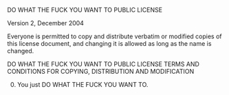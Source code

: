 DO WHAT THE FUCK YOU WANT TO PUBLIC LICENSE 

Version 2, December 2004 

Everyone is permitted to copy and distribute verbatim or modified copies of this license document, and changing it is allowed as long as the name is changed. 

DO WHAT THE FUCK YOU WANT TO PUBLIC LICENSE TERMS AND CONDITIONS FOR COPYING, DISTRIBUTION AND MODIFICATION 

0. You just DO WHAT THE FUCK YOU WANT TO.
